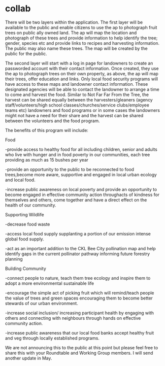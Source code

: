# collab
There will be two layers within the application.
The first layer will be available to the public and enable citizens to use the ap to photograph fruit trees on public ally owned land. The ap will map the location and photograph of these trees and provide information to help identify the tree; gender, species etc and provide links to recipes and harvesting information. The public may also name these trees. The map will be created by the public for the public.

The second layer will start with a log in page for landowners to create an passworded account with their contact information. Once created, they use the ap to photograph trees on their own property, as above, the ap will map their trees, offer education and links. Only local food security programs will have access to these maps and landowner contact information.
These designated agencies will be able to contact the landowner to arrange a time to come and harvest the food. Similar to Not Far Far From the Tree,  the harvest can be shared equally between the harvesters/gleaners (agency staff/volunteers/high school classes/churches/service clubs/employee teams etc) landowners and food programs or in some cases the landowners might not have a need for their share and the harvest can be shared between the volunteers and the food program.

The benefits of this program will include:

Food

-provide access to healthy food for all including children, senior and adults who live with hunger and in food poverty in our communities, each tree providing as much as 15 bushes per year

-provide an opportunity to the public to be reconnected to food trees,become more aware, supportive and engaged in local urban ecology and local food.

-increase public awareness on local poverty and provide an opportunity to become engaged in effective community action throughacts of kindness for themselves and others, come together and have a direct effect on the health of our community.



Supporting Wildlife

-decrease food waste

-access local food supply supplanting a portion of our emission intense global food supply.

-act as an important addition to the CKL Bee City pollination map and help identify gaps in the current pollinator pathway informing future forestry planning

 

Building Community

-connect people to nature, teach them tree ecology and inspire them to adopt a more environmental sustainable life 

-encourage the simple act of picking fruit which will remind/teach people the value of trees and green spaces encouraging them to become better stewards of our urban environment.

-increase social inclusion/ increasing participant health by engaging with others  and connecting with neighbours through hands on effective community action.

-increase public awareness that our local food banks accept healthy fruit and veg through locally established programs.



We are not announcing this to the public at this point but please feel free to share this with your Roundtable and Working Group members. I will send another update in May.